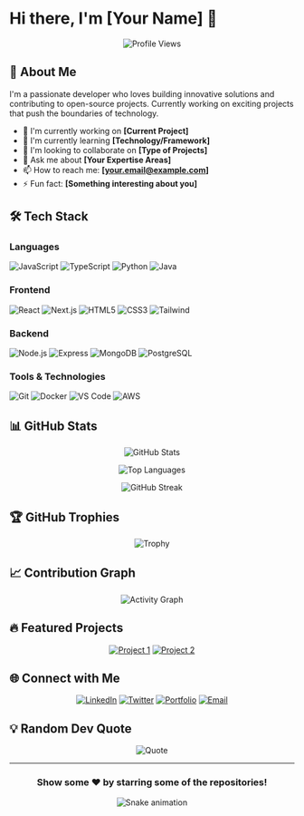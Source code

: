 # Hi there, I'm [Your Name] 👋

<div align="center">

  ![Profile Views](https://komarev.com/ghpvc/?username=yourusername&color=blueviolet&style=flat-square)

</div>

## 🚀 About Me

I'm a passionate developer who loves building innovative solutions and contributing to open-source projects. Currently working on exciting projects that push the boundaries of technology.

- 🔭 I'm currently working on **[Current Project]**
- 🌱 I'm currently learning **[Technology/Framework]**
- 👯 I'm looking to collaborate on **[Type of Projects]**
- 💬 Ask me about **[Your Expertise Areas]**
- 📫 How to reach me: **[your.email@example.com]**
- ⚡ Fun fact: **[Something interesting about you]**

## 🛠️ Tech Stack

### Languages
![JavaScript](https://img.shields.io/badge/-JavaScript-F7DF1E?style=flat-square&logo=javascript&logoColor=black)
![TypeScript](https://img.shields.io/badge/-TypeScript-3178C6?style=flat-square&logo=typescript&logoColor=white)
![Python](https://img.shields.io/badge/-Python-3776AB?style=flat-square&logo=python&logoColor=white)
![Java](https://img.shields.io/badge/-Java-007396?style=flat-square&logo=java&logoColor=white)

### Frontend
![React](https://img.shields.io/badge/-React-61DAFB?style=flat-square&logo=react&logoColor=black)
![Next.js](https://img.shields.io/badge/-Next.js-000000?style=flat-square&logo=next.js&logoColor=white)
![HTML5](https://img.shields.io/badge/-HTML5-E34F26?style=flat-square&logo=html5&logoColor=white)
![CSS3](https://img.shields.io/badge/-CSS3-1572B6?style=flat-square&logo=css3&logoColor=white)
![Tailwind](https://img.shields.io/badge/-Tailwind_CSS-38B2AC?style=flat-square&logo=tailwind-css&logoColor=white)

### Backend
![Node.js](https://img.shields.io/badge/-Node.js-339933?style=flat-square&logo=node.js&logoColor=white)
![Express](https://img.shields.io/badge/-Express-000000?style=flat-square&logo=express&logoColor=white)
![MongoDB](https://img.shields.io/badge/-MongoDB-47A248?style=flat-square&logo=mongodb&logoColor=white)
![PostgreSQL](https://img.shields.io/badge/-PostgreSQL-336791?style=flat-square&logo=postgresql&logoColor=white)

### Tools & Technologies
![Git](https://img.shields.io/badge/-Git-F05032?style=flat-square&logo=git&logoColor=white)
![Docker](https://img.shields.io/badge/-Docker-2496ED?style=flat-square&logo=docker&logoColor=white)
![VS Code](https://img.shields.io/badge/-VS_Code-007ACC?style=flat-square&logo=visual-studio-code&logoColor=white)
![AWS](https://img.shields.io/badge/-AWS-232F3E?style=flat-square&logo=amazon-aws&logoColor=white)

## 📊 GitHub Stats

<div align="center">

  ![GitHub Stats](https://github-readme-stats.vercel.app/api?username=yourusername&show_icons=true&theme=radical&hide_border=true&bg_color=0D1117)

  ![Top Languages](https://github-readme-stats.vercel.app/api/top-langs/?username=yourusername&layout=compact&theme=radical&hide_border=true&bg_color=0D1117)

  ![GitHub Streak](https://github-readme-streak-stats.herokuapp.com/?user=yourusername&theme=radical&hide_border=true&background=0D1117)

</div>

## 🏆 GitHub Trophies

<div align="center">

  ![Trophy](https://github-profile-trophy.vercel.app/?username=yourusername&theme=radical&no-frame=true&no-bg=true&row=1&column=7)

</div>

## 📈 Contribution Graph

<div align="center">

  ![Activity Graph](https://github-readme-activity-graph.vercel.app/graph?username=yourusername&theme=react-dark&hide_border=true&area=true)

</div>

## 🔥 Featured Projects

<div align="center">

[![Project 1](https://github-readme-stats.vercel.app/api/pin/?username=yourusername&repo=project1&theme=radical&hide_border=true&bg_color=0D1117)](https://github.com/yourusername/project1)
[![Project 2](https://github-readme-stats.vercel.app/api/pin/?username=yourusername&repo=project2&theme=radical&hide_border=true&bg_color=0D1117)](https://github.com/yourusername/project2)

</div>

## 🌐 Connect with Me

<div align="center">

  [![LinkedIn](https://img.shields.io/badge/-LinkedIn-0A66C2?style=for-the-badge&logo=linkedin&logoColor=white)](https://linkedin.com/in/yourprofile)
  [![Twitter](https://img.shields.io/badge/-Twitter-1DA1F2?style=for-the-badge&logo=twitter&logoColor=white)](https://twitter.com/yourhandle)
  [![Portfolio](https://img.shields.io/badge/-Portfolio-000000?style=for-the-badge&logo=vercel&logoColor=white)](https://yourportfolio.com)
  [![Email](https://img.shields.io/badge/-Email-EA4335?style=for-the-badge&logo=gmail&logoColor=white)](mailto:your.email@example.com)

</div>

## 💡 Random Dev Quote

<div align="center">

  ![Quote](https://quotes-github-readme.vercel.app/api?type=horizontal&theme=radical)

</div>

---

<div align="center">

  ### Show some ❤️ by starring some of the repositories!

  ![Snake animation](https://raw.githubusercontent.com/yourusername/yourusername/output/github-contribution-grid-snake.svg)

</div>
